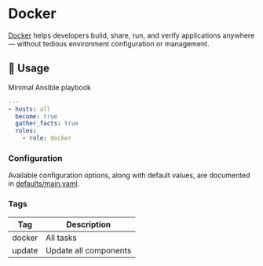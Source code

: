 # Docker

[Docker](https://www.docker.com) helps developers build, share, run, and verify applications anywhere — without tedious environment configuration or management.

## 🚀 Usage

Minimal Ansible playbook

```yaml
---
- hosts: all
  become: true
  gather_facts: true
  roles:
    - role: docker
```

### Configuration

Available configuration options, along with default values, are documented in [defaults/main.yaml](defaults/main.yaml).

### Tags

| Tag | Description |
| --- | ----------- |
| docker | All tasks |
| update | Update all components |
